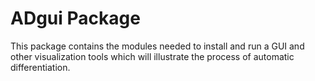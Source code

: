 # ADgui Package

This package contains the modules needed to install and run a GUI and other visualization tools which will illustrate the process of automatic differentiation.
